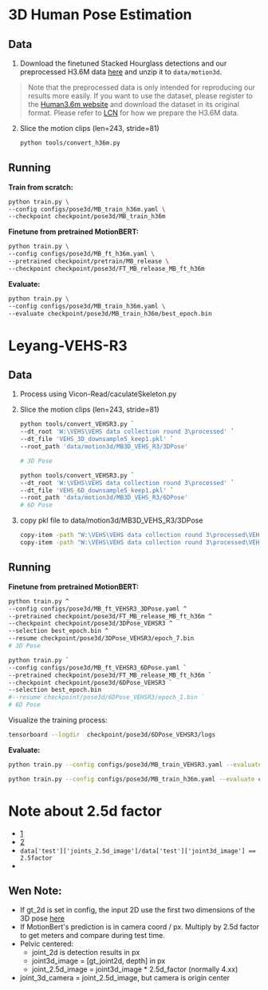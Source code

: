 # 3D Human Pose Estimation

## Data

1. Download the finetuned Stacked Hourglass detections and our preprocessed H3.6M data [here](https://1drv.ms/u/s!AvAdh0LSjEOlgU7BuUZcyafu8kzc?e=vobkjZ) and unzip it to `data/motion3d`.

  > Note that the preprocessed data is only intended for reproducing our results more easily. If you want to use the dataset, please register to the [Human3.6m website](http://vision.imar.ro/human3.6m/) and download the dataset in its original format. Please refer to [LCN](https://github.com/CHUNYUWANG/lcn-pose#data) for how we prepare the H3.6M data.

2. Slice the motion clips (len=243, stride=81)

   ```bash
   python tools/convert_h36m.py
   ```

## Running

**Train from scratch:**

```bash
python train.py \
--config configs/pose3d/MB_train_h36m.yaml \
--checkpoint checkpoint/pose3d/MB_train_h36m
```

**Finetune from pretrained MotionBERT:**

```bash
python train.py \
--config configs/pose3d/MB_ft_h36m.yaml \
--pretrained checkpoint/pretrain/MB_release \
--checkpoint checkpoint/pose3d/FT_MB_release_MB_ft_h36m
```

**Evaluate:**

```bash
python train.py \
--config configs/pose3d/MB_train_h36m.yaml \
--evaluate checkpoint/pose3d/MB_train_h36m/best_epoch.bin         
```

# Leyang-VEHS-R3

## Data

1. Process using Vicon-Read/caculateSkeleton.py
2. Slice the motion clips (len=243, stride=81)

   ```bash
   python tools/convert_VEHSR3.py `
   --dt_root 'W:\VEHS\VEHS data collection round 3\processed' `
   --dt_file 'VEHS_3D_downsample5_keep1.pkl' `
   --root_path 'data/motion3d/MB3D_VEHS_R3/3DPose'
   
   # 3D Pose
   ```
   ```bash
   python tools/convert_VEHSR3.py `
   --dt_root 'W:\VEHS\VEHS data collection round 3\processed' `
   --dt_file 'VEHS_6D_downsample5_keep1.pkl' `
   --root_path 'data/motion3d/MB3D_VEHS_R3/6DPose'
   # 6D Pose
   ```
3. copy pkl file to data/motion3d/MB3D_VEHS_R3/3DPose
   ```bash
   copy-item -path "W:\VEHS\VEHS data collection round 3\processed\VEHS_3D_downsample5_keep1.pkl" -destination "data/motion3d/MB3D_VEHS_R3/3DPose"
   copy-item -path "W:\VEHS\VEHS data collection round 3\processed\VEHS_6D_downsample5_keep1.pkl" -destination "data/motion3d/MB3D_VEHS_R3/6DPose"
   ```
## Running



**Finetune from pretrained MotionBERT:**

```bash
python train.py ^
--config configs/pose3d/MB_ft_VEHSR3_3DPose.yaml ^
--pretrained checkpoint/pose3d/FT_MB_release_MB_ft_h36m ^
--checkpoint checkpoint/pose3d/3DPose_VEHSR3 ^
--selection best_epoch.bin ^
--resume checkpoint/pose3d/3DPose_VEHSR3/epoch_7.bin
# 3D Pose
```

```bash
python train.py `
--config configs/pose3d/MB_ft_VEHSR3_6DPose.yaml `
--pretrained checkpoint/pose3d/FT_MB_release_MB_ft_h36m `
--checkpoint checkpoint/pose3d/6DPose_VEHSR3 `
--selection best_epoch.bin
#--resume checkpoint/pose3d/6DPose_VEHSR3/epoch_1.bin `
# 6D Pose
```

Visualize the training process:
```bash
tensorboard --logdir  checkpoint/pose3d/6DPose_VEHSR3/logs
```

**Evaluate:**

```bash
python train.py --config configs/pose3d/MB_train_VEHSR3.yaml --evaluate checkpoint/pose3d/MB_train_VEHSR3_3DPose/best_epoch.bin      
```

```bash
python train.py --config configs/pose3d/MB_train_h36m.yaml --evaluate checkpoint/pose3d/MB_train_h36m/best_epoch.bin      
```

# Note about 2.5d factor

* [1]
* [2]
* ```data['test']['joints_2.5d_image']/data['test']['joint3d_image'] == 2.5factor```
* 
## Wen Note:

- If gt_2d is set in config, the input 2D use the first two dimensions of the 3D pose [here](lib/data/dataset_motion_3d.py)
- If MotionBert's prediction is in camera coord / px. Multiply by 2.5d factor to get meters and compare during test time. 
- Pelvic centered:
  - joint_2d is detection results in px
  - joint3d_image = [gt_joint2d, depth] in px
  - joint_2.5d_image = joint3d_image * 2.5d_factor (normally 4.xx)
- joint_3d_camera = joint_2.5d_image, but camera is origin center

[1]:https://github.com/Walter0807/MotionBERT/issues/21
[2]:https://github.com/Walter0807/MotionBERT/issues/65






